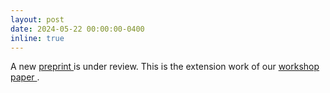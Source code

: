 ```yaml
---
layout: post
date: 2024-05-22 00:00:00-0400
inline: true
---
```



<!--Attending <a href='https://sites.google.com/view/ellis-robust-ml-workshop'> ELLIS Robust ML Workshop </a> from 23 to 24 September 2023 at Aalto Dipoli.-->

A new <a href='https://arxiv.org/abs/2405.14657'> preprint </a> is under review. This is the extension work of our <a href='assets/pdf/heteroscedasticPBO_neurips2023.pdf'> workshop paper </a>.
